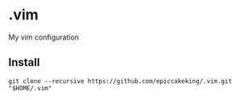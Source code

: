 # .vim
My vim configuration

## Install
```
git clone --recursive https://github.com/epiccakeking/.vim.git "$HOME/.vim"
```
